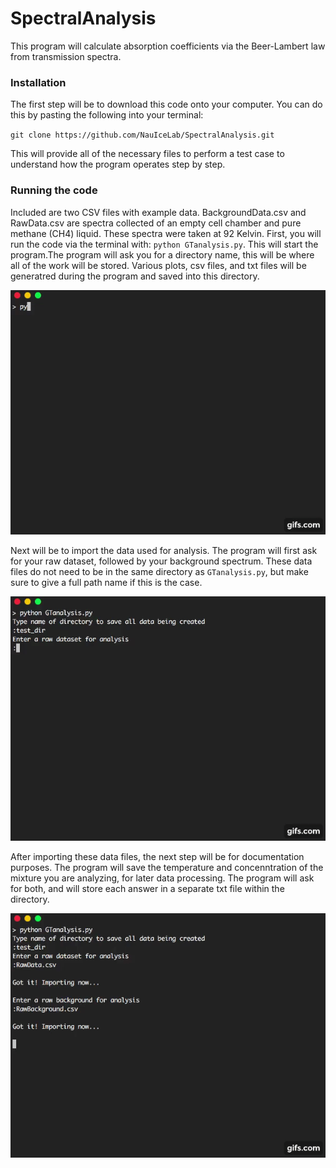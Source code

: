# SpectralAnalysis


This program will calculate absorption coefficients via the Beer-Lambert law from transmission spectra.


### Installation
The first step will be to download this code onto your computer. You can do this by pasting the following into your terminal:

`git clone https://github.com/NauIceLab/SpectralAnalysis.git`


This will provide all of the necessary files to perform a test case to understand how the program operates step by step. 


### Running the code
Included are two CSV files with example data. BackgroundData.csv and RawData.csv are spectra collected of an empty cell chamber and pure methane (CH4) liquid. These spectra were taken at 92 Kelvin. First, you will run the code via the terminal with: `python GTanalysis.py`. This will start the program.The program will ask you for a directory name, this will be where all of the work will be stored. Various plots, csv files, and txt files will be generatred during the program and saved into this directory.

![first gif](https://github.com/Gleland/SpectralAnalysis/blob/master/images/part1.gif) 


Next will be to import the data used for analysis. The program will first ask for your raw dataset, followed by your background spectrum. These data files do not need to be in the same directory as `GTanalysis.py`, but make sure to give a full path name if this is the case. 

![second gif](https://github.com/Gleland/SpectralAnalysis/blob/master/images/part2.gif) 

After importing these data files, the next step will be for documentation purposes. The program will save the temperature and concenntration of the mixture you are analyzing, for later data processing. The program will ask for both, and will store each answer in a separate txt file within the directory.

![third gif](https://github.com/Gleland/SpectralAnalysis/blob/master/images/part3.gif)
